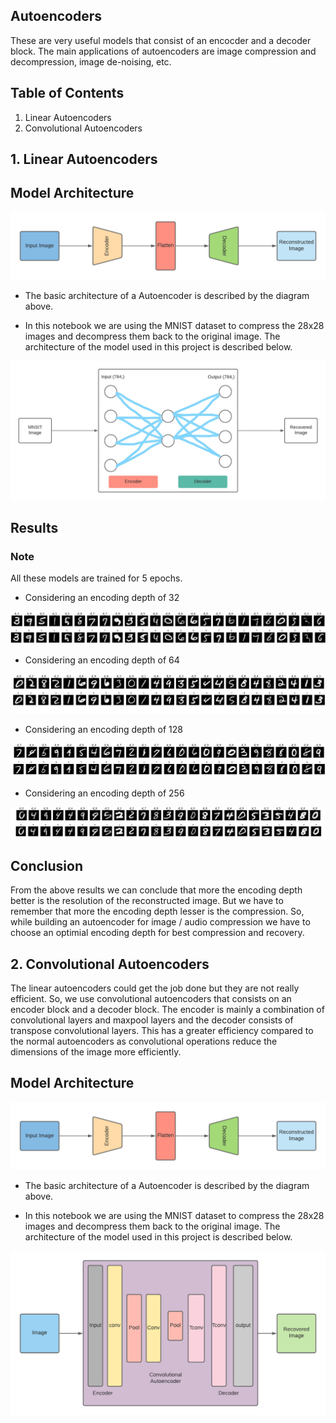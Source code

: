 ## Autoencoders
These are very useful models that consist of an encocder and a decoder block. The main applications of autoencoders are image compression and decompression, image de-noising, etc.

## Table of Contents

1. Linear Autoencoders
2. Convolutional Autoencoders

## 1. Linear Autoencoders

## Model Architecture

![Screenshot](imgs/architecture.png)<br>

* The basic architecture of a Autoencoder is described by the diagram above. 

* In this notebook we are using the MNIST dataset to compress the 28x28 images and decompress them back to the original image. The architecture of the model used in this project is described below. 

![Screenshot](imgs/Inkedmex_LI.jpg)<br>

## Results

### Note
All these models are trained for 5 epochs. 

* Considering an encoding depth of 32

![Screenshot](imgs/d_32_f.png)<br>

* Considering an encoding depth of 64

![Screenshot](imgs/d_64.png)<br>

* Considering an encoding depth of 128

![Screenshot](imgs/d_128_f.png)<br>

* Considering an encoding depth of 256

![Screenshot](imgs/d_256.png)<br>

## Conclusion

From the above results we can conclude that more the encoding depth better is the resolution of the reconstructed image. But we have to remember that more the encoding depth lesser is the compression. So, while building an autoencoder for image / audio compression we have to choose an optimial encoding depth for best compression and recovery. 

## 2. Convolutional Autoencoders

The linear autoencoders could get the job done but they are not really efficient. So, we use convolutional autoencoders that consists on an encoder block and a decoder block. The encoder is mainly a combination of convolutional layers and maxpool layers and the decoder consists of transpose convolutional layers. This has a greater efficiency compared to the normal autoencoders as convolutional operations reduce the dimensions of the image more efficiently. 

## Model Architecture

![Screenshot](imgs/architecture.png)<br>

* The basic architecture of a Autoencoder is described by the diagram above. 

* In this notebook we are using the MNIST dataset to compress the 28x28 images and decompress them back to the original image. The architecture of the model used in this project is described below. 

![Screenshot](imgs/Convenc.png)<br>
